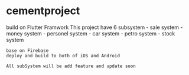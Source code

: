 # cementproject
build on Flutter Framwork
This project have 6 subsystem
    -   sale system
    -   money system
    -   personel system
    -   car system
    -   petro system
    -   stock system
    
    base on Firebase 
    deploy and build to both of iOS and Android
    
    All subSystem will be add feature and update soon
